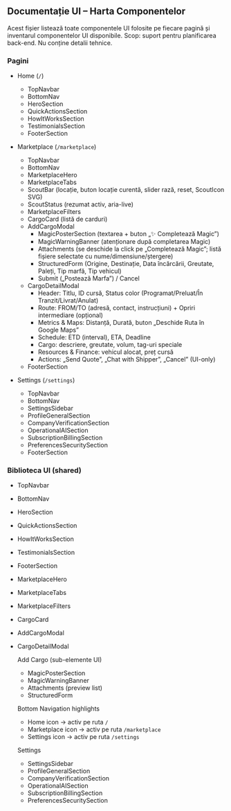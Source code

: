 ## Documentație UI – Harta Componentelor

Acest fișier listează toate componentele UI folosite pe fiecare pagină și inventarul componentelor UI disponibile. Scop: suport pentru planificarea back-end. Nu conține detalii tehnice.

### Pagini

- Home (`/`)
  - TopNavbar
  - BottomNav
  - HeroSection
  - QuickActionsSection
  - HowItWorksSection
  - TestimonialsSection
  - FooterSection

- Marketplace (`/marketplace`)
  - TopNavbar
  - BottomNav
  - MarketplaceHero
  - MarketplaceTabs
  - ScoutBar (locație, buton locație curentă, slider rază, reset, ScoutIcon SVG)
  - ScoutStatus (rezumat activ, aria-live)
  - MarketplaceFilters
  - CargoCard (listă de carduri)
  - AddCargoModal
    - MagicPosterSection (textarea + buton „✨ Completează Magic”)
    - MagicWarningBanner (atenționare după completarea Magic)
    - Attachments (se deschide la click pe „Completează Magic”; listă fișiere selectate cu nume/dimensiune/ștergere)
    - StructuredForm (Origine, Destinație, Data încărcării, Greutate, Paleți, Tip marfă, Tip vehicul)
    - Submit („Postează Marfa”) / Cancel
  - CargoDetailModal
    - Header: Titlu, ID cursă, Status color (Programat/Preluat/În Tranzit/Livrat/Anulat)
    - Route: FROM/TO (adresă, contact, instrucțiuni) + Opriri intermediare (opțional)
    - Metrics & Maps: Distanță, Durată, buton „Deschide Ruta în Google Maps”
    - Schedule: ETD (interval), ETA, Deadline
    - Cargo: descriere, greutate, volum, tag-uri speciale
    - Resources & Finance: vehicul alocat, preț cursă
    - Actions: „Send Quote”, „Chat with Shipper”, „Cancel” (UI-only)
  - FooterSection

- Settings (`/settings`)
  - TopNavbar
  - BottomNav
  - SettingsSidebar
  - ProfileGeneralSection
  - CompanyVerificationSection
  - OperationalAISection
  - SubscriptionBillingSection
  - PreferencesSecuritySection
  - FooterSection

### Biblioteca UI (shared)

- TopNavbar
- BottomNav
- HeroSection
- QuickActionsSection
- HowItWorksSection
- TestimonialsSection
- FooterSection
- MarketplaceHero
- MarketplaceTabs
- MarketplaceFilters
- CargoCard
- AddCargoModal
- CargoDetailModal
  
  Add Cargo (sub-elemente UI)
  - MagicPosterSection
  - MagicWarningBanner
  - Attachments (preview list)
  - StructuredForm
  
  Bottom Navigation highlights
  - Home icon → activ pe ruta `/`
  - Marketplace icon → activ pe ruta `/marketplace`
  - Settings icon → activ pe ruta `/settings`
  
  Settings
  - SettingsSidebar
  - ProfileGeneralSection
  - CompanyVerificationSection
  - OperationalAISection
  - SubscriptionBillingSection
  - PreferencesSecuritySection


